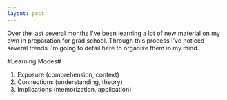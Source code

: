 ```yaml
---
layout: post
---
```

Over the last several months I've been learning a lot of new material on my own in preparation for grad school. Through this process I've noticed several trends I'm going to detail here to organize them in my mind.

#Learning Modes#
1. Exposure (comprehension, context)
2. Connections (understanding, theory)
3. Implications (memorization, application)

